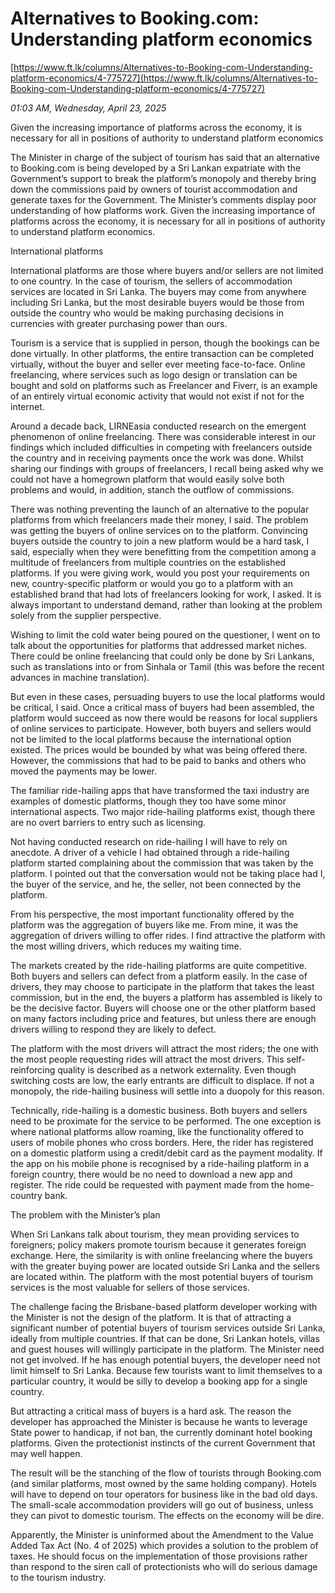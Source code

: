 # Alternatives to Booking.com: Understanding platform economics

[https://www.ft.lk/columns/Alternatives-to-Booking-com-Understanding-platform-economics/4-775727](https://www.ft.lk/columns/Alternatives-to-Booking-com-Understanding-platform-economics/4-775727)

*01:03 AM, Wednesday, April 23, 2025*

Given the increasing importance of platforms across the economy, it is necessary for all in positions of authority to understand platform economics

The Minister in charge of the subject of tourism has said that an alternative to Booking.com is being developed by a Sri Lankan expatriate with the Government’s support to break the platform’s monopoly and thereby bring down the commissions paid by owners of tourist accommodation and generate taxes for the Government. The Minister’s comments display poor understanding of how platforms work. Given the increasing importance of platforms across the economy, it is necessary for all in positions of authority to understand platform economics.

International platforms

International platforms are those where buyers and/or sellers are not limited to one country. In the case of tourism, the sellers of accommodation services are located in Sri Lanka. The buyers may come from anywhere including Sri Lanka, but the most desirable buyers would be those from outside the country who would be making purchasing decisions in currencies with greater purchasing power than ours.

Tourism is a service that is supplied in person, though the bookings can be done virtually. In other platforms, the entire transaction can be completed virtually, without the buyer and seller ever meeting face-to-face. Online freelancing, where services such as logo design or translation can be bought and sold on platforms such as Freelancer and Fiverr, is an example of an entirely virtual economic activity that would not exist if not for the internet.

Around a decade back, LIRNEasia conducted research on the emergent phenomenon of online freelancing. There was considerable interest in our findings which included difficulties in competing with freelancers outside the country and in receiving payments once the work was done. Whilst sharing our findings with groups of freelancers, I recall being asked why we could not have a homegrown platform that would easily solve both problems and would, in addition, stanch the outflow of commissions.

There was nothing preventing the launch of an alternative to the popular platforms from which freelancers made their money, I said. The problem was getting the buyers of online services on to the platform. Convincing buyers outside the country to join a new platform would be a hard task, I said, especially when they were benefitting from the competition among a multitude of freelancers from multiple countries on the established platforms. If you were giving work, would you post your requirements on new, country-specific platform or would you go to a platform with an established brand that had lots of freelancers looking for work, I asked. It is always important to understand demand, rather than looking at the problem solely from the supplier perspective.

Wishing to limit the cold water being poured on the questioner, I went on to talk about the opportunities for platforms that addressed market niches. There could be online freelancing that could only be done by Sri Lankans, such as translations into or from Sinhala or Tamil (this was before the recent advances in machine translation).

But even in these cases, persuading buyers to use the local platforms would be critical, I said. Once a critical mass of buyers had been assembled, the platform would succeed as now there would be reasons for local suppliers of online services to participate. However, both buyers and sellers would not be limited to the local platforms because the international option existed. The prices would be bounded by what was being offered there. However, the commissions that had to be paid to banks and others who moved the payments may be lower.

The familiar ride-hailing apps that have transformed the taxi industry are examples of domestic platforms, though they too have some minor international aspects. Two major ride-hailing platforms exist, though there are no overt barriers to entry such as licensing.

Not having conducted research on ride-hailing I will have to rely on anecdote. A driver of a vehicle I had obtained through a ride-hailing platform started complaining about the commission that was taken by the platform. I pointed out that the conversation would not be taking place had I, the buyer of the service, and he, the seller, not been connected by the platform.

From his perspective, the most important functionality offered by the platform was the aggregation of buyers like me. From mine, it was the aggregation of drivers willing to offer rides. I find attractive the platform with the most willing drivers, which reduces my waiting time.

The markets created by the ride-hailing platforms are quite competitive. Both buyers and sellers can defect from a platform easily. In the case of drivers, they may choose to participate in the platform that takes the least commission, but in the end, the buyers a platform has assembled is likely to be the decisive factor. Buyers will choose one or the other platform based on many factors including price and features, but unless there are enough drivers willing to respond they are likely to defect.

The platform with the most drivers will attract the most riders; the one with the most people requesting rides will attract the most drivers. This self-reinforcing quality is described as a network externality. Even though switching costs are low, the early entrants are difficult to displace. If not a monopoly, the ride-hailing business will settle into a duopoly for this reason.

Technically, ride-hailing is a domestic business. Both buyers and sellers need to be proximate for the service to be performed. The one exception is where national platforms allow roaming, like the functionality offered to users of mobile phones who cross borders. Here, the rider has registered on a domestic platform using a credit/debit card as the payment modality. If the app on his mobile phone is recognised by a ride-hailing platform in a foreign country, there would be no need to download a new app and register. The ride could be requested with payment made from the home-country bank.

The problem with the Minister’s plan

When Sri Lankans talk about tourism, they mean providing services to foreigners; policy makers promote tourism because it generates foreign exchange. Here, the similarity is with online freelancing where the buyers with the greater buying power are located outside Sri Lanka and the sellers are located within. The platform with the most potential buyers of tourism services is the most valuable for sellers of those services.

The challenge facing the Brisbane-based platform developer working with the Minister is not the design of the platform. It is that of attracting a significant number of potential buyers of tourism services outside Sri Lanka, ideally from multiple countries. If that can be done, Sri Lankan hotels, villas and guest houses will willingly participate in the platform. The Minister need not get involved. If he has enough potential buyers, the developer need not limit himself to Sri Lanka. Because few tourists want to limit themselves to a particular country, it would be silly to develop a booking app for a single country.

But attracting a critical mass of buyers is a hard ask. The reason the developer has approached the Minister is because he wants to leverage State power to handicap, if not ban, the currently dominant hotel booking platforms. Given the protectionist instincts of the current Government that may well happen.

The result will be the stanching of the flow of tourists through Booking.com (and similar platforms, most owned by the same holding company). Hotels will have to depend on tour operators for business like in the bad old days. The small-scale accommodation providers will go out of business, unless they can pivot to domestic tourism. The effects on the economy will be dire.

Apparently, the Minister is uninformed about the Amendment to the Value Added Tax Act (No. 4 of 2025) which provides a solution to the problem of taxes. He should focus on the implementation of those provisions rather than respond to the siren call of protectionists who will do serious damage to the tourism industry.

